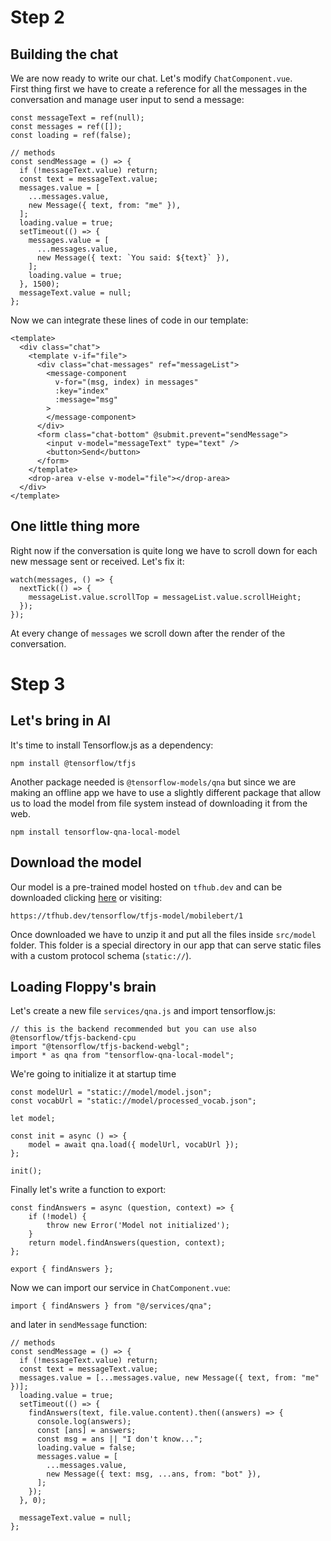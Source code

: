 # Step 2

## Building the chat 
We are now ready to write our chat. Let's modify `ChatComponent.vue`.  
First thing first we have to create a reference for all the messages in the conversation and manage user input to send a message:
```
const messageText = ref(null);
const messages = ref([]);
const loading = ref(false);

// methods
const sendMessage = () => {
  if (!messageText.value) return;
  const text = messageText.value;
  messages.value = [
    ...messages.value,
    new Message({ text, from: "me" }),
  ];
  loading.value = true;
  setTimeout(() => {
    messages.value = [
      ...messages.value,
      new Message({ text: `You said: ${text}` }),
    ];
    loading.value = true;
  }, 1500);
  messageText.value = null;
};
```
Now we can integrate these lines of code in our template:
```
<template>
  <div class="chat">
    <template v-if="file">
      <div class="chat-messages" ref="messageList">
        <message-component
          v-for="(msg, index) in messages"
          :key="index"
          :message="msg"
        >
        </message-component>
      </div>
      <form class="chat-bottom" @submit.prevent="sendMessage">
        <input v-model="messageText" type="text" />
        <button>Send</button>
      </form>
    </template>
    <drop-area v-else v-model="file"></drop-area>
  </div>
</template>
```
## One little thing more
Right now if the conversation is quite long we have to scroll down for each new message sent or received. Let's fix it:
```
watch(messages, () => {
  nextTick(() => {
    messageList.value.scrollTop = messageList.value.scrollHeight;
  });
});
```
At every change of `messages` we scroll down after the render of the conversation.

# Step 3

## Let's bring in AI
It's time to install Tensorflow.js as a dependency:
```
npm install @tensorflow/tfjs
```
Another package needed is `@tensorflow-models/qna` but since we are making an offline app we have to use a slightly different package that allow us to load the model from file system instead of downloading it from the web.

```
npm install tensorflow-qna-local-model
```

## Download the model
Our model is a pre-trained model hosted on `tfhub.dev` and can be downloaded clicking [here](https://tfhub.dev/tensorflow/tfjs-model/mobilebert/1) or visiting:
```
https://tfhub.dev/tensorflow/tfjs-model/mobilebert/1
```
Once downloaded we have to unzip it and put all the files inside `src/model` folder.
This folder is a special directory in our app that can serve static files with a custom protocol schema (`static://`).

## Loading Floppy's brain
Let's create a new file `services/qna.js` and import tensorflow.js:

```
// this is the backend recommended but you can use also @tensorflow/tfjs-backend-cpu
import "@tensorflow/tfjs-backend-webgl";
import * as qna from "tensorflow-qna-local-model";
```

We're going to initialize it at startup time
```
const modelUrl = "static://model/model.json";
const vocabUrl = "static://model/processed_vocab.json";

let model;

const init = async () => {
    model = await qna.load({ modelUrl, vocabUrl });
};

init();
```

Finally let's write a function to export:
```
const findAnswers = async (question, context) => {
    if (!model) {
        throw new Error('Model not initialized');
    }
    return model.findAnswers(question, context);
};

export { findAnswers };
```

Now we can import our service in `ChatComponent.vue`:
```
import { findAnswers } from "@/services/qna";
```

and later in `sendMessage` function:
```
// methods
const sendMessage = () => {
  if (!messageText.value) return;
  const text = messageText.value;
  messages.value = [...messages.value, new Message({ text, from: "me" })];
  loading.value = true;
  setTimeout(() => {
    findAnswers(text, file.value.content).then((answers) => {
      console.log(answers);
      const [ans] = answers;
      const msg = ans || "I don't know...";
      loading.value = false;
      messages.value = [
        ...messages.value,
        new Message({ text: msg, ...ans, from: "bot" }),
      ];
    });
  }, 0);

  messageText.value = null;
};
```
